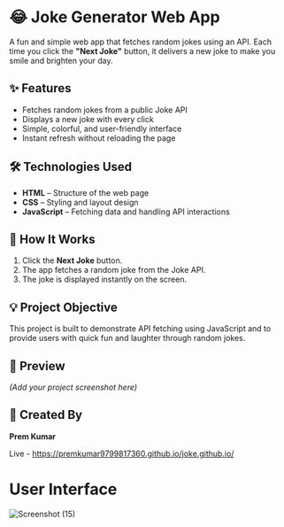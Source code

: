 
# 😂 Joke Generator Web App

A fun and simple web app that fetches random jokes using an API. Each time you click the **"Next Joke"** button, it delivers a new joke to make you smile and brighten your day.

## ✨ Features
- Fetches random jokes from a public Joke API  
- Displays a new joke with every click  
- Simple, colorful, and user-friendly interface  
- Instant refresh without reloading the page  

## 🛠️ Technologies Used
- **HTML** – Structure of the web page  
- **CSS** – Styling and layout design  
- **JavaScript** – Fetching data and handling API interactions  

## 🚀 How It Works
1. Click the **Next Joke** button.  
2. The app fetches a random joke from the Joke API.  
3. The joke is displayed instantly on the screen.  

## 💡 Project Objective
This project is built to demonstrate API fetching using JavaScript and to provide users with quick fun and laughter through random jokes.

## 📸 Preview
*(Add your project screenshot here)*

## 🙌 Created By
**Prem Kumar**

Live - https://premkumar9799817360.github.io/joke.github.io/

# User Interface
![Screenshot (15)](https://github.com/Premkumar9799817360/joke.github.io/assets/83695512/8659607e-27ac-4ab1-8f2a-076778629ba6)
